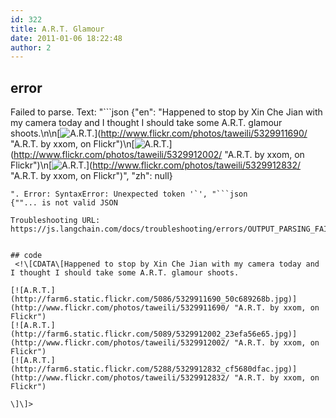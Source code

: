 ```yaml
---
id: 322
title: A.R.T. Glamour
date: 2011-01-06 18:22:48
author: 2
---
```

## error
Failed to parse. Text: "```json
{"en": "Happened to stop by Xin Che Jian with my camera today and I thought I should take some A.R.T. glamour shoots.\n\n[![A.R.T.](http://farm6.static.flickr.com/5086/5329911690_50c689268b.jpg)](http://www.flickr.com/photos/taweili/5329911690/ \"A.R.T. by xxom, on Flickr\")\n[![A.R.T.](http://farm6.static.flickr.com/5089/5329912002_23efa56e65.jpg)](http://www.flickr.com/photos/taweili/5329912002/ \"A.R.T. by xxom, on Flickr\")\n[![A.R.T.](http://farm6.static.flickr.com/5288/5329912832_cf5680dfac.jpg)](http://www.flickr.com/photos/taweili/5329912832/ \"A.R.T. by xxom, on Flickr\")", "zh": null}
```
". Error: SyntaxError: Unexpected token '`', "```json
{""... is not valid JSON

Troubleshooting URL: https://js.langchain.com/docs/troubleshooting/errors/OUTPUT_PARSING_FAILURE/


## code
 <!\[CDATA\[Happened to stop by Xin Che Jian with my camera today and I thought I should take some A.R.T. glamour shoots.

[![A.R.T.](http://farm6.static.flickr.com/5086/5329911690_50c689268b.jpg)](http://www.flickr.com/photos/taweili/5329911690/ "A.R.T. by xxom, on Flickr")   
[![A.R.T.](http://farm6.static.flickr.com/5089/5329912002_23efa56e65.jpg)](http://www.flickr.com/photos/taweili/5329912002/ "A.R.T. by xxom, on Flickr")   
[![A.R.T.](http://farm6.static.flickr.com/5288/5329912832_cf5680dfac.jpg)](http://www.flickr.com/photos/taweili/5329912832/ "A.R.T. by xxom, on Flickr") 

\]\]> 
